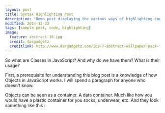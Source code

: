 ```yaml
---
layout: post
title: Syntax Highlighting Post
description: "Demo post displaying the various ways of highlighting code in Markdown."
modified: 2014-12-23
tags: [sample post, code, highlighting]
image:
  feature: abstract-10.jpg
  credit: dargadgetz
  creditlink: http://www.dargadgetz.com/ios-7-abstract-wallpaper-pack-for-iphone-5-and-ipod-touch-retina/
---
```


So what are Classes in JavaScript? And why do we have them? What is their usage? 

First, a prerequisite for understanding this blog post is a knowledge of how Objects in JavaScript works. I will spend a paragraph for anyone who doesn't know. 

Objects can be seen as a container. A data container. Much like how you would have a plastic container for you socks, underwear, etc. And they look something like this :

